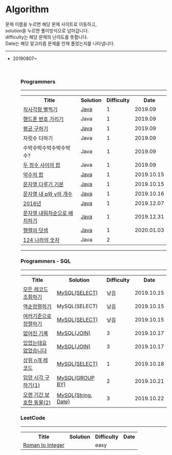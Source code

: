 # Algorithm
<div>
  문제 이름을 누르면 해당 문제 사이트로 이동하고, <br>
  solution을 누르면 풀이방식으로 넘어갑니다. <br>
  difficulty는 해당 문제의 난이도를 뜻합니다.<br>
  Date는 해당 알고리즘 문제를 언제 풀었는지를 나타냅니다.<br>
</div>  
<hr></hr>
<ul>
  <li> 20190807~ </li>
<ul>
<br>
<h3>Programmers</h3>
<hr></hr>
  <table>
    <th>Title</th>
    <th>Solution</th>
    <th>Difficulty</th>
    <th>Date</th>
    <tr>
      <td><a href="https://programmers.co.kr/learn/courses/30/lessons/12969" rel="nofollow">직사각형 별찍기</td>
      <td><a href="https://github.com/daheewoo/Algorithm/blob/master/programmers/%EC%A7%81%EC%82%AC%EA%B0%81%ED%98%95%EB%B3%84%EC%B0%8D%EA%B8%B0">Java</td>
      <td>1</td>
      <td>2019.09</td>
    </tr>
    <tr>
      <td><a href="https://programmers.co.kr/learn/courses/30/lessons/12948" rel="nofollow">핸드폰 번호 가리기</td>
      <td>Java</td>
      <td>1</td>
      <td>2019.09</td>
    </tr>
    <tr>
      <td><a href="https://programmers.co.kr/learn/courses/30/lessons/12944">평균 구하기</td>
      <td><a href="https://github.com/daheewoo/Algorithm/tree/master/programmers">Java</td>
      <td>1</td>
      <td>2019.09</td>
    </tr>
    <tr>
      <td>자릿수 더하기</td>
      <td>Java</td>
      <td>1</td>
      <td>2019.09</td>
    </tr>
    <tr>
      <td>수박수박수박수박수박수?</td>
      <td>Java</td>
      <td>1</td>
      <td>2019.09</td>
    </tr>
    <tr>
      <td><a href="https://programmers.co.kr/learn/courses/30/lessons/12912">두 정수 사이의 합</td>
      <td>Java</td>
      <td>1</td>
      <td>2019.09</td>
    </tr>
     <tr>
      <td><a href="https://programmers.co.kr/learn/courses/30/lessons/12928">약수의 합</td>
      <td><a href="https://github.com/daheewoo/Algorithm/blob/master/programmers/%EC%95%BD%EC%88%98%EC%9D%98%20%ED%95%A9">Java</td>
      <td>1</td>
      <td>2019.10.15</td>
    </tr>
    <tr>
      <td><a href="https://programmers.co.kr/learn/courses/30/lessons/12918">문자열 다루기 기본</td>
      <td><a href="https://github.com/daheewoo/Algorithm/blob/master/programmers/%EB%AC%B8%EC%9E%90%EC%97%B4%20%EB%8B%A4%EB%A3%A8%EA%B8%B0%20%EA%B8%B0%EB%B3%B8">Java</td>
      <td>1</td>
      <td>2019.10.15</td>
    </tr>
    <tr>
      <td><a href="https://programmers.co.kr/learn/courses/30/lessons/12916">문자열 내 p와 y의 개수</td>
      <td><a href="https://github.com/daheewoo/Algorithm/blob/master/programmers/%EB%AC%B8%EC%9E%90%EC%97%B4%20%EB%82%B4%20p%EC%99%80%20y%EC%9D%98%20%EA%B0%9C%EC%88%98">Java</td>
      <td>1</td>
      <td>2019.10.16</td>
    </tr>
    <tr>
      <td><a href="https://programmers.co.kr/learn/courses/30/lessons/12901">2016년</td>
      <td><a href="https://github.com/daheewoo/Algorithm/blob/master/programmers/2016%EB%85%84">Java</td>
      <td>1</td>
      <td>2019.12.07</td>
    </tr>
     <tr>
      <td><a href="https://programmers.co.kr/learn/courses/30/lessons/12917">문자열 내림차순으로 배치하기</td>
      <td><a href="https://github.com/daheewoo/Algorithm/blob/master/programmers/%EB%AC%B8%EC%9E%90%EC%97%B4%20%EB%82%B4%EB%A6%BC%EC%B0%A8%EC%88%9C%EC%9C%BC%EB%A1%9C%20%EB%B0%B0%EC%B9%98%ED%95%98%EA%B8%B0">Java</td>
      <td>1</td>
      <td>2019.12.31</td>
    </tr>
    <tr>
      <td><a href="https://programmers.co.kr/learn/courses/30/lessons/12950">행렬의 덧셈</td>
      <td><a href="https://github.com/daheewoo/Algorithm/blob/master/programmers/%ED%96%89%EB%A0%AC%EC%9D%98%20%EB%8D%A7%EC%85%88">Java</td>
      <td>1</td>
      <td>2020.01.03</td>
    </tr>
    <tr>
      <td><a href="https://programmers.co.kr/learn/courses/30/lessons/12899">124 나라의 숫자</td>
      <td>Java</td>
      <td>2</td>
      <td></td>
    </tr>
  </table>  
  <!-- ////////////////////////////////////////// sql ////////////////////////////////////////// -->
<hr>
  <h3>Programmers - SQL</h3>
<hr></hr>
  <table>
    <th>Title</th>
    <th>Solution</th>
    <th>Difficulty</th>
    <th>Date</th>
    <tr>
      <td><a href="https://programmers.co.kr/learn/courses/30/lessons/59034">모든 레코드 조회하기</td>
      <td><a href="https://github.com/daheewoo/Algorithm/blob/master/programmers/%EB%AA%A8%EB%93%A0%20%EB%A0%88%EC%BD%94%EB%93%9C%20%EC%A1%B0%ED%9A%8C%ED%95%98%EA%B8%B0">MySQL(SELECT)</td>
      <td>낮음</td>
      <td>2019.10.15</td>
    </tr>
    <tr>
      <td><a href="https://programmers.co.kr/learn/courses/30/lessons/59035">역순정렬하기</td>
      <td>MySQL(SELECT)</td>
      <td>낮음</td>
      <td>2019.10.15</td>
    </tr>
    <tr>
      <td><a href="https://programmers.co.kr/learn/courses/30/lessons/59404">여러기준으로 정렬하기</td>
      <td><a href="https://github.com/daheewoo/Algorithm/blob/master/programmers/%EC%97%AC%EB%9F%AC%20%EA%B8%B0%EC%A4%80%EC%9C%BC%EB%A1%9C%20%EC%A0%95%EB%A0%AC%ED%95%98%EA%B8%B0">MySQL(SELECT)</td>
      <td>낮음</td>
      <td>2019.10.15</td>
    </tr>
    <tr>
      <td><a href="https://programmers.co.kr/learn/courses/30/lessons/59042">없어진 기록</td>
      <td><a href="https://github.com/daheewoo/Algorithm/blob/master/programmers/%EC%97%86%EC%96%B4%EC%A7%84%20%EA%B8%B0%EB%A1%9D">MySQL(JOIN)</td>
      <td>3</td>
      <td>2019.10.17</td>
    </tr>
    <tr>
      <td><a href="https://programmers.co.kr/learn/courses/30/lessons/59043">있었는데요 없었습니다</td>
      <td><a href="https://github.com/daheewoo/Algorithm/blob/master/programmers/%EC%9E%88%EC%97%88%EB%8A%94%EB%8D%B0%EC%9A%94%20%EC%97%86%EC%97%88%EC%8A%B5%EB%8B%88%EB%8B%A4">MySQL(JOIN)</td>
      <td>3</td>
      <td>2019.10.17</td>
    </tr>
    <tr>
      <td><a href="https://programmers.co.kr/learn/courses/30/lessons/59405">상위 n개 레코드</td>
      <td><a href="https://github.com/daheewoo/Algorithm/blob/master/programmers/%EC%83%81%EC%9C%84%20n%EA%B0%9C%20%EB%A0%88%EC%BD%94%EB%93%9C">MySQL(SELECT)</td>
      <td>1</td>
      <td>2019.10.18</td>
    </tr>
    <tr>
      <td><a href="https://programmers.co.kr/learn/courses/30/lessons/59412">입양 시각 구하기(1)</td>
      <td><a href="https://github.com/daheewoo/Algorithm/blob/master/programmers/%EC%9E%85%EC%96%91%20%EC%8B%9C%EA%B0%81%20%EA%B5%AC%ED%95%98%EA%B8%B0(1)">MySQL(GROUP BY)</td>
      <td>2</td>
      <td>2019.10.21</td>
    </tr>
   <tr>
      <td><a href="https://programmers.co.kr/learn/courses/30/lessons/59411">오랜 기간 보호한 동물(2)</td>
      <td><a href="https://github.com/daheewoo/Algorithm/blob/master/programmers/%EC%98%A4%EB%9E%9C%20%EA%B8%B0%EA%B0%84%20%EB%B3%B4%ED%98%B8%ED%95%9C%20%EB%8F%99%EB%AC%BC(2)">MySQL(String, Date)</td>
      <td>3</td>
      <td>2019.10.22</td>
    </tr>
  </table>   
  <h3>LeetCode</h3>
<hr></hr>
  <table>
    <th>Title</th>
    <th>Solution</th>
    <th>Difficulty</th>
    <th>Date</th>
  <tr>
    <td><a href="https://leetcode.com/problems/roman-to-integer/">Roman to Integer</td>
    <td></td>
    <td>easy</td>
    <td></td>
  </tr>  
  </table>
